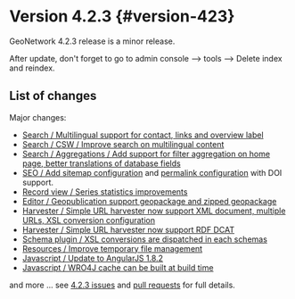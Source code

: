# Version 4.2.3 {#version-423}

GeoNetwork 4.2.3 release is a minor release.

After update, don't forget to go to admin console --> tools --> Delete index and reindex.

## List of changes

Major changes:

-   [Search / Multilingual support for contact, links and overview label](https://github.com/geonetwork/core-geonetwork/pull/6588)
-   [Search / CSW / Improve search on multilingual content](https://github.com/geonetwork/core-geonetwork/pull/6736)
-   [Search / Aggregations / Add support for filter aggregation on home page, better translations of database fields](https://github.com/geonetwork/core-geonetwork/pull/6737)
-   [SEO / Add sitemap configuration](https://github.com/geonetwork/core-geonetwork/pull/5579) and [permalink configuration](https://github.com/geonetwork/core-geonetwork/pull/6792) with DOI support.
-   [Record view / Series statistics improvements](https://github.com/geonetwork/core-geonetwork/pull/6743)
-   [Editor / Geopublication support geopackage and zipped geopackage](https://github.com/geonetwork/core-geonetwork/pull/6490)
-   [Harvester / Simple URL harvester now support XML document, multiple URLs, XSL conversion configuration](https://github.com/geonetwork/core-geonetwork/pull/6677)
-   [Harvester / Simple URL harvester now support RDF DCAT](https://github.com/geonetwork/core-geonetwork/pull/6771)
-   [Schema plugin / XSL conversions are dispatched in each schemas](https://github.com/geonetwork/core-geonetwork/pull/6772)
-   [Resources / Improve temporary file management](https://github.com/geonetwork/core-geonetwork/pull/6686)
-   [Javascript / Update to AngularJS 1.8.2](https://github.com/geonetwork/core-geonetwork/pull/6693)
-   [Javascript / WRO4J cache can be built at build time](https://github.com/geonetwork/core-geonetwork/pull/6774)

and more \... see [4.2.3 issues](https://github.com/geonetwork/core-geonetwork/issues?q=is%3Aissue+milestone%3A4.2.3+is%3Aclosed) and [pull requests](https://github.com/geonetwork/core-geonetwork/pulls?q=is%3Apr+milestone%3A4.2.3+is%3Aclosed) for full details.
